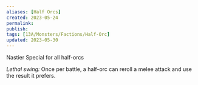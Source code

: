 ```yaml
---
aliases: [Half Orcs]
created: 2023-05-24
permalink: 
publish: 
tags: [13A/Monsters/Factions/Half-Orc]
updated: 2023-05-30
---
```


Nastier Special for all half-orcs

*Lethal swing:* Once per battle, a half-orc can reroll a melee attack and use the result it prefers.
